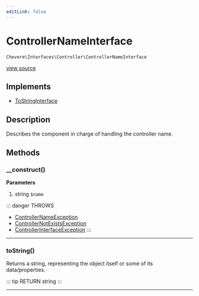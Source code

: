 ```yaml
---
editLink: false
---
```


# ControllerNameInterface

`Chevere\Interfaces\Controller\ControllerNameInterface`

[view source](https://github.com/chevere/chevere/blob/master/interfaces/Controller/ControllerNameInterface.php)

## Implements

- [ToStringInterface](../To/ToStringInterface.md)

## Description

Describes the component in charge of handling the controller name.

## Methods

### __construct()

**Parameters**

1. string `$name`

::: danger THROWS
- [ControllerNameException](../../Exceptions/Controller/ControllerNameException.md)
- [ControllerNotExistsException](../../Exceptions/Controller/ControllerNotExistsException.md)
- [ControllerInterfaceException](../../Exceptions/Controller/ControllerInterfaceException.md)
:::

---

### toString()

Returns a string, representing the object itself or some of its data/properties.

::: tip RETURN
string
:::

---
